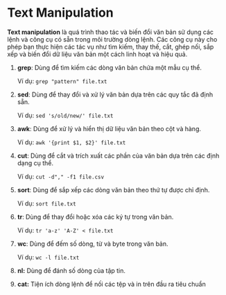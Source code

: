 # Text Manipulation

**Text manipulation** là quá trình thao tác và biến đổi văn bản sử dụng các lệnh và công cụ có sẵn trong môi trường dòng lệnh. Các công cụ này cho phép bạn thực hiện các tác vụ như tìm kiếm, thay thế, cắt, ghép nối, sắp xếp và biến đổi dữ liệu văn bản một cách linh hoạt và hiệu quả.

1.  **grep**: Dùng để tìm kiếm các dòng văn bản chứa một mẫu cụ thể.

    Ví dụ: `grep "pattern" file.txt`
2.  **sed**: Dùng để thay đổi và xử lý văn bản dựa trên các quy tắc đã định sẵn.

    Ví dụ: `sed 's/old/new/' file.txt`
3.  **awk**: Dùng để xử lý và hiển thị dữ liệu văn bản theo cột và hàng.

    Ví dụ: `awk '{print $1, $2}' file.txt`
4.  **cut**: Dùng để cắt và trích xuất các phần của văn bản dựa trên các định dạng cụ thể.

    Ví dụ: `cut -d"," -f1 file.csv`
5.  **sort**: Dùng để sắp xếp các dòng văn bản theo thứ tự được chỉ định.

    Ví dụ: `sort file.txt`
6.  **tr**: Dùng để thay đổi hoặc xóa các ký tự trong văn bản.

    Ví dụ: `tr 'a-z' 'A-Z' < file.txt`
7.  **wc**: Dùng để đếm số dòng, từ và byte trong văn bản.

    Ví dụ: `wc -l file.txt`
8. **nl:** Dùng để đánh số dòng của tập tin.
9. **cat:** Tiện ích dòng lệnh để nối các tệp và in trên đầu ra tiêu chuẩn
